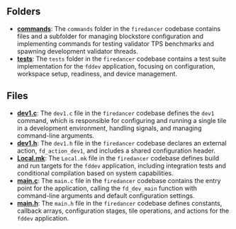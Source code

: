 ## Folders
- **[commands](fddev/commands.driver.md)**: The `commands` folder in the `firedancer` codebase contains files and a subfolder for managing blockstore configuration and implementing commands for testing validator TPS benchmarks and spawning development validator threads.
- **[tests](fddev/tests.driver.md)**: The `tests` folder in the `firedancer` codebase contains a test suite implementation for the `fddev` application, focusing on configuration, workspace setup, readiness, and device management.

## Files
- **[dev1.c](fddev/dev1.c.driver.md)**: The `dev1.c` file in the `firedancer` codebase defines the `dev1` command, which is responsible for configuring and running a single tile in a development environment, handling signals, and managing command-line arguments.
- **[dev1.h](fddev/dev1.h.driver.md)**: The `dev1.h` file in the `firedancer` codebase declares an external action, `fd_action_dev1`, and includes a shared configuration header.
- **[Local.mk](fddev/Local.mk.driver.md)**: The `Local.mk` file in the `firedancer` codebase defines build and run targets for the `fddev` application, including integration tests and conditional compilation based on system capabilities.
- **[main.c](fddev/main.c.driver.md)**: The `main.c` file in the `firedancer` codebase contains the entry point for the application, calling the `fd_dev_main` function with command-line arguments and default configuration settings.
- **[main.h](fddev/main.h.driver.md)**: The `main.h` file in the `firedancer` codebase defines constants, callback arrays, configuration stages, tile operations, and actions for the `fddev` application.
